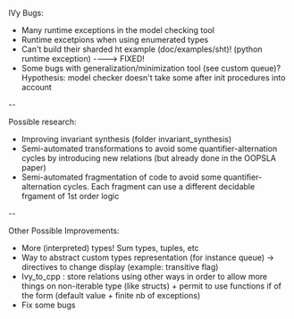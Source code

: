 IVy Bugs:

  - Many runtime exceptions in the model checking tool
  - Runtime excetpions when using enumerated types
  - Can't build their sharded ht example (doc/examples/sht)! (python runtime exception) ----> FIXED!
  - Some bugs with generalization/minimization tool (see custom queue)? Hypothesis: model checker doesn't take some after init procedures into account

--

Possible research:

  - Improving invariant synthesis (folder invariant_synthesis)
  - Semi-automated transformations to avoid some quantifier-alternation cycles by introducing new relations (but already done in the OOPSLA paper)
  - Semi-automated fragmentation of code to avoid some quantifier-alternation cycles. Each fragment can use a different decidable frgament of 1st order logic

--

Other Possible Improvements:

  - More (interpreted) types! Sum types, tuples, etc
  - Way to abstract custom types representation (for instance queue) -> directives to change display (example: transitive flag)
  - Ivy_to_cpp : store relations using other ways in order to allow more things on non-iterable type (like structs) + permit to use functions if of the form (default value + finite nb of exceptions)
  - Fix some bugs
